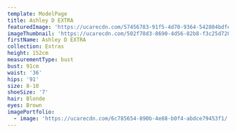 ```yaml
---
template: ModelPage
title: Ashley D EXTRA
featuredImage: 'https://ucarecdn.com/57456783-91f5-4d70-9364-542804bdfe74/'
imageThumbnail: 'https://ucarecdn.com/502f78d3-8690-4d56-82b8-f3c25d720871/'
firstName: Ashley D EXTRA
collection: Extras
height: 152cm
measurementType: bust
bust: 91cm
waist: '36'
hips: '91'
size: 8-10
shoeSize: '7'
hair: Blonde
eyes: Brown
imagePortfolio:
  - image: 'https://ucarecdn.com/6c785654-890b-4e88-b0f4-abdce79453f1/'
---
```



